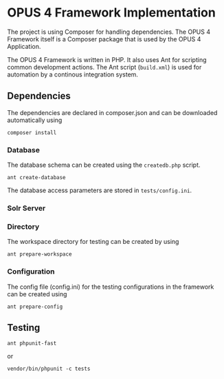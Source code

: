 # OPUS 4 Framework Implementation

The project is using Composer for handling dependencies. The OPUS 4 Framework itself is a Composer package
that is used by the OPUS 4 Application. 

The OPUS 4 Framework is written in PHP. It also uses Ant for scripting common development actions. The Ant
script (`build.xml`) is used for automation by a continous integration system.

## Dependencies

The dependencies are declared in composer.json and can be downloaded automatically using 

    composer install

### Database

The database schema can be created using the `createdb.php` script.

    ant create-database

The database access parameters are stored in `tests/config.ini`.

### Solr Server

### Directory 

The workspace directory for testing can be created by using 

    ant prepare-workspace
    
### Configuration

The config file (config.ini) for the testing configurations in the framework can be created using

    ant prepare-config

## Testing

    ant phpunit-fast

or

    vendor/bin/phpunit -c tests

